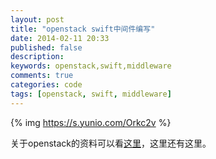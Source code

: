 ```yaml
---
layout: post
title: "openstack swift中间件编写"
date: 2014-02-11 20:33
published: false
description: 
keywords: openstack,swift,middleware
comments: true
categories: code
tags: [openstack, swift, middleware]
---
```


{% img https://s.yunio.com/Orkc2v %}

关于openstack的资料可以看[这里][url1]，这里还有这里。


[url1]: http://zh.wikipedia.org/wiki/OpenStack